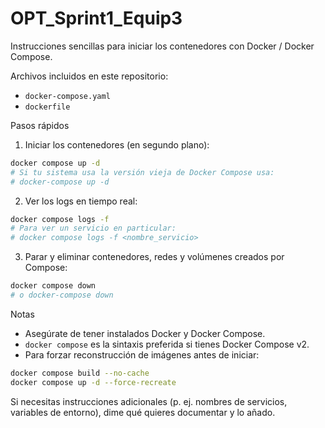 # OPT_Sprint1_Equip3

Instrucciones sencillas para iniciar los contenedores con Docker / Docker Compose.

Archivos incluidos en este repositorio:

- `docker-compose.yaml`
- `dockerfile`

Pasos rápidos

1) Iniciar los contenedores (en segundo plano):

```bash
docker compose up -d
# Si tu sistema usa la versión vieja de Docker Compose usa:
# docker-compose up -d
```

2) Ver los logs en tiempo real:

```bash
docker compose logs -f
# Para ver un servicio en particular:
# docker compose logs -f <nombre_servicio>
```

3) Parar y eliminar contenedores, redes y volúmenes creados por Compose:

```bash
docker compose down
# o docker-compose down
```

Notas

- Asegúrate de tener instalados Docker y Docker Compose.
- `docker compose` es la sintaxis preferida si tienes Docker Compose v2.
- Para forzar reconstrucción de imágenes antes de iniciar:

```bash
docker compose build --no-cache
docker compose up -d --force-recreate
```

Si necesitas instrucciones adicionales (p. ej. nombres de servicios, variables de entorno), dime qué quieres documentar y lo añado.